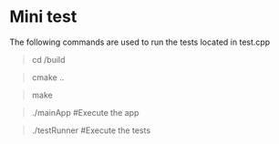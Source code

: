 # Mini test

The following commands are used to run the tests located in test.cpp

> cd /build

> cmake ..
 
> make

> ./mainApp #Execute the app

> ./testRunner #Execute the tests

